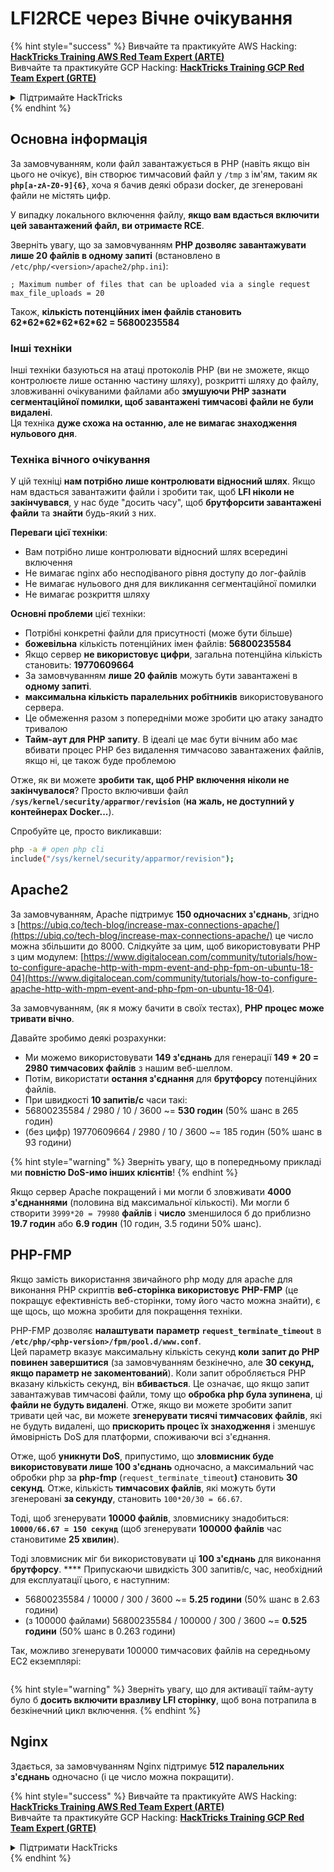 # LFI2RCE через Вічне очікування

{% hint style="success" %}
Вивчайте та практикуйте AWS Hacking:<img src="/.gitbook/assets/arte.png" alt="" data-size="line">[**HackTricks Training AWS Red Team Expert (ARTE)**](https://training.hacktricks.xyz/courses/arte)<img src="/.gitbook/assets/arte.png" alt="" data-size="line">\
Вивчайте та практикуйте GCP Hacking: <img src="/.gitbook/assets/grte.png" alt="" data-size="line">[**HackTricks Training GCP Red Team Expert (GRTE)**<img src="/.gitbook/assets/grte.png" alt="" data-size="line">](https://training.hacktricks.xyz/courses/grte)

<details>

<summary>Підтримайте HackTricks</summary>

* Перевірте [**плани підписки**](https://github.com/sponsors/carlospolop)!
* **Приєднуйтесь до** 💬 [**групи Discord**](https://discord.gg/hRep4RUj7f) або [**групи Telegram**](https://t.me/peass) або **слідкуйте** за нами в **Twitter** 🐦 [**@hacktricks\_live**](https://twitter.com/hacktricks\_live)**.**
* **Діліться хакерськими трюками, надсилаючи PR до** [**HackTricks**](https://github.com/carlospolop/hacktricks) та [**HackTricks Cloud**](https://github.com/carlospolop/hacktricks-cloud) репозиторіїв на github.

</details>
{% endhint %}

## Основна інформація

За замовчуванням, коли файл завантажується в PHP (навіть якщо він цього не очікує), він створює тимчасовий файл у `/tmp` з ім'ям, таким як **`php[a-zA-Z0-9]{6}`**, хоча я бачив деякі образи docker, де згенеровані файли не містять цифр.

У випадку локального включення файлу, **якщо вам вдасться включити цей завантажений файл, ви отримаєте RCE**.

Зверніть увагу, що за замовчуванням **PHP дозволяє завантажувати лише 20 файлів в одному запиті** (встановлено в `/etc/php/<version>/apache2/php.ini`):
```
; Maximum number of files that can be uploaded via a single request
max_file_uploads = 20
```
Також, **кількість потенційних імен файлів становить 62\*62\*62\*62\*62\*62 = 56800235584**

### Інші техніки

Інші техніки базуються на атаці протоколів PHP (ви не зможете, якщо контролюєте лише останню частину шляху), розкритті шляху до файлу, зловживанні очікуваними файлами або **змушуючи PHP зазнати сегментаційної помилки, щоб завантажені тимчасові файли не були видалені**.\
Ця техніка **дуже схожа на останню, але не вимагає знаходження нульового дня**.

### Техніка вічного очікування

У цій техніці **нам потрібно лише контролювати відносний шлях**. Якщо нам вдасться завантажити файли і зробити так, щоб **LFI ніколи не закінчувався**, у нас буде "досить часу", щоб **брутфорсити завантажені файли** та **знайти** будь-який з них.

**Переваги цієї техніки**:

* Вам потрібно лише контролювати відносний шлях всередині включення
* Не вимагає nginx або несподіваного рівня доступу до лог-файлів
* Не вимагає нульового дня для викликання сегментаційної помилки
* Не вимагає розкриття шляху

**Основні проблеми** цієї техніки:

* Потрібні конкретні файли для присутності (може бути більше)
* **божевільна** кількість потенційних імен файлів: **56800235584**
* Якщо сервер **не використовує цифри**, загальна потенційна кількість становить: **19770609664**
* За замовчуванням **лише 20 файлів** можуть бути завантажені в **одному запиті**.
* **максимальна кількість паралельних робітників** використовуваного сервера.
* Це обмеження разом з попередніми може зробити цю атаку занадто тривалою
* **Тайм-аут для PHP запиту**. В ідеалі це має бути вічним або має вбивати процес PHP без видалення тимчасово завантажених файлів, якщо ні, це також буде проблемою

Отже, як ви можете **зробити так, щоб PHP включення ніколи не закінчувалося**? Просто включивши файл **`/sys/kernel/security/apparmor/revision`** (**на жаль, не доступний у контейнерах Docker...**).

Спробуйте це, просто викликавши:
```bash
php -a # open php cli
include("/sys/kernel/security/apparmor/revision");
```
## Apache2

За замовчуванням, Apache підтримує **150 одночасних з'єднань**, згідно з [https://ubiq.co/tech-blog/increase-max-connections-apache/](https://ubiq.co/tech-blog/increase-max-connections-apache/) це число можна збільшити до 8000. Слідкуйте за цим, щоб використовувати PHP з цим модулем: [https://www.digitalocean.com/community/tutorials/how-to-configure-apache-http-with-mpm-event-and-php-fpm-on-ubuntu-18-04](https://www.digitalocean.com/community/tutorials/how-to-configure-apache-http-with-mpm-event-and-php-fpm-on-ubuntu-18-04).

За замовчуванням, (як я можу бачити в своїх тестах), **PHP процес може тривати вічно**.

Давайте зробимо деякі розрахунки:

* Ми можемо використовувати **149 з'єднань** для генерації **149 \* 20 = 2980 тимчасових файлів** з нашим веб-шеллом.
* Потім, використати **остання з'єднання** для **брутфорсу** потенційних файлів.
* При швидкості **10 запитів/с** часи такі:
* 56800235584 / 2980 / 10 / 3600 \~= **530 годин** (50% шанс в 265 годин)
* (без цифр) 19770609664 / 2980 / 10 / 3600 \~= 185 годин (50% шанс в 93 години)

{% hint style="warning" %}
Зверніть увагу, що в попередньому прикладі ми **повністю DoS-имо інших клієнтів**!
{% endhint %}

Якщо сервер Apache покращений і ми могли б зловживати **4000 з'єднаннями** (половина від максимальної кількості). Ми могли б створити `3999*20 = 79980` **файлів** і **число** зменшилося б до приблизно **19.7 годин** або **6.9 годин** (10 годин, 3.5 години 50% шанс).

## PHP-FMP

Якщо замість використання звичайного php моду для apache для виконання PHP скриптів **веб-сторінка використовує** **PHP-FMP** (це покращує ефективність веб-сторінки, тому його часто можна знайти), є ще щось, що можна зробити для покращення техніки.

PHP-FMP дозволяє **налаштувати** **параметр** **`request_terminate_timeout`** в **`/etc/php/<php-version>/fpm/pool.d/www.conf`**.\
Цей параметр вказує максимальну кількість секунд **коли** **запит до PHP повинен завершитися** (за замовчуванням безкінечно, але **30 секунд, якщо параметр не закоментований**). Коли запит обробляється PHP вказану кількість секунд, він **вбивається**. Це означає, що якщо запит завантажував тимчасові файли, тому що **обробка php була зупинена**, ці **файли не будуть видалені**. Отже, якщо ви можете зробити запит тривати цей час, ви можете **згенерувати тисячі тимчасових файлів**, які не будуть видалені, що **прискорить процес їх знаходження** і зменшує ймовірність DoS для платформи, споживаючи всі з'єднання.

Отже, щоб **уникнути DoS**, припустимо, що **зловмисник буде використовувати лише 100 з'єднань** одночасно, а максимальний час обробки php за **php-fmp** (`request_terminate_timeout`**)** становить **30 секунд**. Отже, кількість **тимчасових файлів**, які можуть бути згенеровані **за секунду**, становить `100*20/30 = 66.67`.

Тоді, щоб згенерувати **10000 файлів**, зловмиснику знадобиться: **`10000/66.67 = 150 секунд`** (щоб згенерувати **100000 файлів** час становитиме **25 хвилин**).

Тоді зловмисник міг би використовувати ці **100 з'єднань** для виконання **брутфорсу**. \*\*\*\* Припускаючи швидкість 300 запитів/с, час, необхідний для експлуатації цього, є наступним:

* 56800235584 / 10000 / 300 / 3600 \~= **5.25 години** (50% шанс в 2.63 години)
* (з 100000 файлами) 56800235584 / 100000 / 300 / 3600 \~= **0.525 години** (50% шанс в 0.263 години)

Так, можливо згенерувати 100000 тимчасових файлів на середньому EC2 екземплярі:

<figure><img src="../../.gitbook/assets/image (240).png" alt=""><figcaption></figcaption></figure>

{% hint style="warning" %}
Зверніть увагу, що для активації тайм-ауту було б **досить включити вразливу LFI сторінку**, щоб вона потрапила в безкінечний цикл включення.
{% endhint %}

## Nginx

Здається, за замовчуванням Nginx підтримує **512 паралельних з'єднань** одночасно (і це число можна покращити).

{% hint style="success" %}
Вивчайте та практикуйте AWS Hacking:<img src="/.gitbook/assets/arte.png" alt="" data-size="line">[**HackTricks Training AWS Red Team Expert (ARTE)**](https://training.hacktricks.xyz/courses/arte)<img src="/.gitbook/assets/arte.png" alt="" data-size="line">\
Вивчайте та практикуйте GCP Hacking: <img src="/.gitbook/assets/grte.png" alt="" data-size="line">[**HackTricks Training GCP Red Team Expert (GRTE)**<img src="/.gitbook/assets/grte.png" alt="" data-size="line">](https://training.hacktricks.xyz/courses/grte)

<details>

<summary>Підтримати HackTricks</summary>

* Перевірте [**плани підписки**](https://github.com/sponsors/carlospolop)!
* **Приєднуйтесь до** 💬 [**групи Discord**](https://discord.gg/hRep4RUj7f) або [**групи telegram**](https://t.me/peass) або **слідкуйте** за нами в **Twitter** 🐦 [**@hacktricks\_live**](https://twitter.com/hacktricks\_live)**.**
* **Діліться хакерськими трюками, надсилаючи PR до** [**HackTricks**](https://github.com/carlospolop/hacktricks) та [**HackTricks Cloud**](https://github.com/carlospolop/hacktricks-cloud) репозиторіїв на github.

</details>
{% endhint %}
